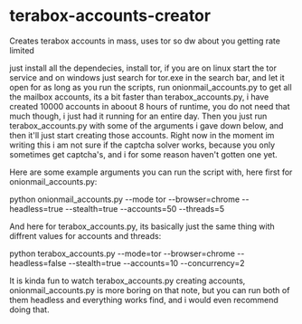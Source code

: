 # terabox-accounts-creator
Creates terabox accounts in mass, uses tor so dw about you getting rate limited

just install all the dependecies, install tor, if you are on linux start the tor service and on windows just search for tor.exe in the search bar, and let it open for as long as you run the scripts, run onionmail_accounts.py to get all the mailbox accounts, its a bit faster than terabox_accounts.py, i have created 10000 accounts in aboout 8 hours of runtime, you do not need that much though, i just had it running for an entire day. Then you just run terabox_accounts.py with some of the arguments i gave down below, and then it'll just start creating those accounts. Right now in the moment im writing this i am not sure if the captcha solver works, because you only sometimes get captcha's, and i for some reason haven't gotten one yet.

Here are some example arguments you can run the script with, here first for onionmail_accounts.py: 

python onionmail_accounts.py --mode tor --browser=chrome --headless=true --stealth=true --accounts=50 --threads=5

And here for terabox_accounts.py, its basically just the same thing with diffrent values for accounts and threads: 

python terabox_accounts.py --mode=tor --browser=chrome --headless=false --stealth=true --accounts=10 --concurrency=2

It is kinda fun to watch terabox_accounts.py creating accounts, onionmail_accounts.py is more boring on that note, but you can run both of them headless and everything works find, and i would even recommend doing that.
